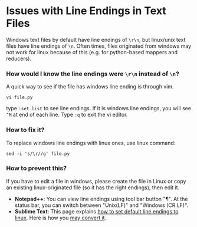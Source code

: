 
# Issues with Line Endings in Text Files

Windows text files by default have line endings of `\r\n`, but linux/unix text files have line endings of `\n`. Often times, files originated from windows may not work for linux because of this (e.g. for python-based mappers and reducers). 

### How would I know the line endings were `\r\n` instead of `\n`?

A quick way to see if the file has windows line ending is through vim.
```shell
vi file.py 
```
type `:set list` to see line endings.  If it is windows line endings, you will see `^M` at end of each line. Type `:q` to exit the vi editor.


### How to fix it?
To replace windows line endings with linux ones, use linux command:
```shell
sed -i 's/\r//g' file.py
```
### How to prevent this?

If you have to edit a file in windows, please create the file in Linux or copy an existing linux-originated file (so it has the right endings), then edit it.

- **Notepad++**: You can view line endings using tool bar button "&para;". At the status bar, you can switch between "Unix(LF)" and "Windows (CR LF)".
- **Sublime Text**: This page explains [how to set default line endings to linux](https://blog.hostonnet.com/how-to-set-unix-as-default-line-ending-in-sublime-text). Here is how you [may convert it](https://github.com/vontio/sublime-line-endings-unify).